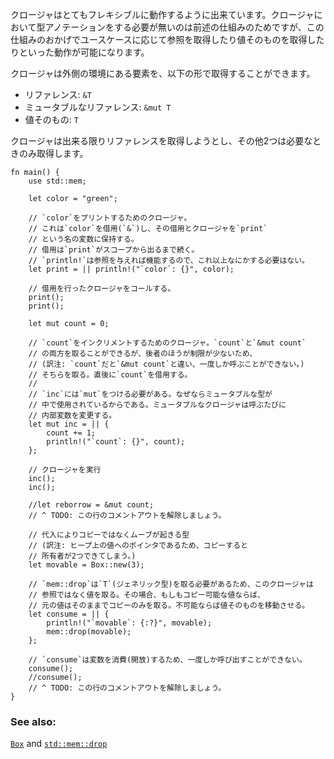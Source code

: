 <!--- Closures are inherently flexible and will do what the functionality requires --->
<!--- to make the closure work without annotation. This allows capturing to --->
<!--- flexibly adapt to the use case, sometimes moving and sometimes borrowing. --->
<!--- Closures can capture variables: --->
クロージャはとてもフレキシブルに動作するように出来ています。クロージャにおいて型アノテーションをする必要が無いのは前述の仕組みのためですが、この仕組みのおかげでユースケースに応じて参照を取得したり値そのものを取得したりといった動作が可能になります。

クロージャは外側の環境にある要素を、以下の形で取得することができます。

<!--- * by reference: `&T` --->
<!--- * by mutable reference: `&mut T` --->
<!--- * by value: `T` --->
* リファレンス: `&T`
* ミュータブルなリファレンス: `&mut T`
* 値そのもの: `T`

<!--- They preferentially capture variables by reference and only go lower when --->
<!--- required. --->
クロージャは出来る限りリファレンスを取得しようとし、その他2つは必要なときのみ取得します。

``` rust,editable
fn main() {
    use std::mem;

    let color = "green";

    // `color`をプリントするためのクロージャ。
    // これは`color`を借用(`&`)し、その借用とクロージャを`print`
    // という名の変数に保持する。
    // 借用は`print`がスコープから出るまで続く。
    // `println!`は参照を与えれば機能するので、これ以上なにかする必要はない。
    let print = || println!("`color`: {}", color);

    // 借用を行ったクロージャをコールする。
    print();
    print();

    let mut count = 0;

    // `count`をインクリメントするためのクロージャ。`count`と`&mut count`
    // の両方を取ることができるが、後者のほうが制限が少ないため、
    // (訳注: `count`だと`&mut count`と違い、一度しか呼ぶことができない。)
    // そちらを取る。直後に`count`を借用する。
    //
    // `inc`には`mut`をつける必要がある。なぜならミュータブルな型が
    // 中で使用されているからである。ミュータブルなクロージャは呼ぶたびに
    // 内部変数を変更する。
    let mut inc = || {
        count += 1;
        println!("`count`: {}", count);
    };

    // クロージャを実行
    inc();
    inc();

    //let reborrow = &mut count;
    // ^ TODO: この行のコメントアウトを解除しましょう。

    // 代入によりコピーではなくムーブが起きる型
    // (訳注: ヒープ上の値へのポインタであるため、コピーすると
    // 所有者が2つできてしまう。)
    let movable = Box::new(3);

    // `mem::drop`は`T`(ジェネリック型)を取る必要があるため、このクロージャは
    // 参照ではなく値を取る。その場合、もしもコピー可能な値ならば、
    // 元の値はそのままでコピーのみを取る。不可能ならば値そのものを移動させる。
    let consume = || {
        println!("`movable`: {:?}", movable);
        mem::drop(movable);
    };

    // `consume`は変数を消費(開放)するため、一度しか呼び出すことができない。
    consume();
    //consume();
    // ^ TODO: この行のコメントアウトを解除しましょう。
}

```

### See also:

[`Box`][box] and [`std::mem::drop`][drop]

[box]: ../../std/box.html
[drop]: http://doc.rust-lang.org/std/mem/fn.drop.html
